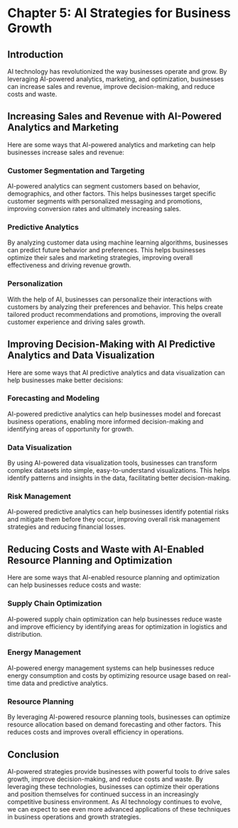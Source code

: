 Chapter 5: AI Strategies for Business Growth
============================================

Introduction
------------

AI technology has revolutionized the way businesses operate and grow. By leveraging AI-powered analytics, marketing, and optimization, businesses can increase sales and revenue, improve decision-making, and reduce costs and waste.

Increasing Sales and Revenue with AI-Powered Analytics and Marketing
--------------------------------------------------------------------

Here are some ways that AI-powered analytics and marketing can help businesses increase sales and revenue:

### Customer Segmentation and Targeting

AI-powered analytics can segment customers based on behavior, demographics, and other factors. This helps businesses target specific customer segments with personalized messaging and promotions, improving conversion rates and ultimately increasing sales.

### Predictive Analytics

By analyzing customer data using machine learning algorithms, businesses can predict future behavior and preferences. This helps businesses optimize their sales and marketing strategies, improving overall effectiveness and driving revenue growth.

### Personalization

With the help of AI, businesses can personalize their interactions with customers by analyzing their preferences and behavior. This helps create tailored product recommendations and promotions, improving the overall customer experience and driving sales growth.

Improving Decision-Making with AI Predictive Analytics and Data Visualization
-----------------------------------------------------------------------------

Here are some ways that AI predictive analytics and data visualization can help businesses make better decisions:

### Forecasting and Modeling

AI-powered predictive analytics can help businesses model and forecast business operations, enabling more informed decision-making and identifying areas of opportunity for growth.

### Data Visualization

By using AI-powered data visualization tools, businesses can transform complex datasets into simple, easy-to-understand visualizations. This helps identify patterns and insights in the data, facilitating better decision-making.

### Risk Management

AI-powered predictive analytics can help businesses identify potential risks and mitigate them before they occur, improving overall risk management strategies and reducing financial losses.

Reducing Costs and Waste with AI-Enabled Resource Planning and Optimization
---------------------------------------------------------------------------

Here are some ways that AI-enabled resource planning and optimization can help businesses reduce costs and waste:

### Supply Chain Optimization

AI-powered supply chain optimization can help businesses reduce waste and improve efficiency by identifying areas for optimization in logistics and distribution.

### Energy Management

AI-powered energy management systems can help businesses reduce energy consumption and costs by optimizing resource usage based on real-time data and predictive analytics.

### Resource Planning

By leveraging AI-powered resource planning tools, businesses can optimize resource allocation based on demand forecasting and other factors. This reduces costs and improves overall efficiency in operations.

Conclusion
----------

AI-powered strategies provide businesses with powerful tools to drive sales growth, improve decision-making, and reduce costs and waste. By leveraging these technologies, businesses can optimize their operations and position themselves for continued success in an increasingly competitive business environment. As AI technology continues to evolve, we can expect to see even more advanced applications of these techniques in business operations and growth strategies.
